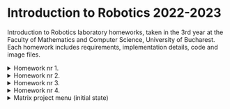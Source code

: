 # Introduction to Robotics 2022-2023
Introduction to Robotics laboratory homeworks, taken in the 3rd year at the Faculty of Mathematics and Computer Science, University of Bucharest. Each homework includes requirements, implementation details, code and image files.

<details>
   <summary> Homework nr 1. </summary>

Task Requirements:
Use a separat potentiometer in controlling each of the color of the RGB led (Red,Green and Blue).  The control must be done with digital electronics(aka you must read the value of the potentiometer with Arduino, and write a mapped value to each of the pins connected to the led.

Components:  RBG  LED  (1  minimum),  potentiometers  (3  minimum),resistors and wires (per logic)

   Picture of setup :
   
   
![rgbpot](https://user-images.githubusercontent.com/79654042/197527552-16f3c33b-eb0d-4cef-8011-cee6844fa21c.jpeg)

   [Video of the setup](https://youtu.be/0gd4UtJibwI)
   
 [Source code](https://github.com/ZahariaDiana132/Introduction-to-Robotics-2022---2023-/blob/584f794e456182e03eb7b9ce4ed742b3d89f9d83/Homework1code.ino)
</details>
<details>
<summary> Homework nr 2. </summary>

 
 Task Requirements: You will use 2 LEDs to represent the traffic lights for people (red and green) and 3 LEDs to represent the traffic lights for cars (red, yellow and green).See the states it needs to go through:
 The system has the following states:
 1.State 1 (default, reinstated after state 4 ends):  green light for cars,red  light  for  people,  no  sounds.   Duration:  indefinite,  changed  by pressing the button.
  
 2.State 2 (initiated by counting down 8 seconds after a button press):the  light  should  be  yellow  for  cars,  red  for  people  and  no  sounds.Duration:  3 seconds.
 
 3.State 3  (initiated after state 2 ends):  red for cars, green for people and a beeping sound from the buzzer at a constant interval. Duration:8 seconds.
 
 4.State 4 (initiated after state 3 ends):  red for cars,blinking green for people and a beeping sound from the buzzer,  at a constant interval,  faster than the beeping in state 3.  This state should last 4 seconds.

 Components: 5 LEDs, 1 button, 1 buzzer, resistors and wires (per logic)
 
   Picture of setup :
   
   
   
![trafficlightt](https://user-images.githubusercontent.com/79654042/198995790-7aebd79b-85f0-4575-9d53-df48ca259c8d.jpg)



   [Video of the setup](https://youtu.be/Hp1TCFuaUxA)
   
 [Source code](https://github.com/ZahariaDiana132/Introduction-to-Robotics-2022---2023-/blob/0c45ab3f3f20d6ce4297058e2fcf801eec1f93c9/trafficlightsZahariaDianaa.ino)

</details>
<details>
<summary> Homework nr 3. </summary>

 
 Task Requirements: 
 The system has to have the following states:
 <details>
 <summary> State  1 </summary> 
 (default,  but  also  initiated  after  a  button  press  in  State2):  Current  position  blinking.   Can  use  the  joystick  to  move  from one  position  to  neighbors.   Short  pressing  the  button  toggles  state2.  Long pressing the button in state 1 resets the entire display by turning all the segments OFF and moving the current position to the decimal point.
 </details>
 
 <details>
 <summary> State  2 </summary>
 (initiated  after  a  button  press  in  State  1):   The  current segment  stops  blinking,  adopting  the  state  of  the  segment  before selection (ON or OFF). Toggling the X (or Y, you chose) axis should change  the  segment  state  from  ON  to  OFF  or  from  OFF  to  ON. Clicking the joystick should save the segment state and exit back to state 1.
 </details>
 
 
 Components: 
 1  7-segment  display,  1  joystick,  resistors  and  wires  (per logic)
 
 Picture of setup :
 
 
 
 
 ![7digitDrawDia](https://user-images.githubusercontent.com/79654042/200570969-7841a23c-b425-4f34-bc52-572fd3135037.jpg)


 [Video of the setup](https://youtu.be/hj81Vb1BxJY)
   
 [Source code](https://github.com/ZahariaDiana132/Introduction-to-Robotics-2022---2023-/blob/2d9dfeab612dbe0fc8211f4fcba87e369f83afcd/7digitDrawDiana.ino)

</details>


<details>
<summary> Homework nr 4.</summary>

 
 Task Requirements: 
 The project consists in manipulating a 4-digit 7-segment display using a joystick. The joystick can be moved by the one axis in the first state to change the current display and by the other axis in the second state to change the display number. State is changed by short pressing the button. Long pressing in the first state causes a reset.

 Components:
 a  joystick,  a  4  digit  7-segment  display,  a  74hc595  shift register, rezistors
 
  Picture of setup:  
  ![c65f3949-cf6e-42a2-9256-8606f3732794](https://user-images.githubusercontent.com/79654042/202196622-148fced2-562a-46e9-9366-f315e8cc88a7.jpg)



  [Video of the setup]( https://youtu.be/DeK5w3XTYy0)
  
   
 [Source code](https://github.com/ZahariaDiana132/Introduction-to-Robotics-2022---2023-/blob/85ddd8878d859c4d130e21bd68423a77ec237036/4_7digitCountDiana.ino)

</details>


<details>
<summary> Matrix project menu (initial state) </summary>

 
Description : Intermediate state of the project. Game menu that contains necessary settings, an about, tells you how to play and so much more.
  (more details about the tasks, components in the final version)
   
   
   
  Picture of setup:  

![WhatsApp Image 2022-12-06 at 21 37 48](https://user-images.githubusercontent.com/79654042/206010543-5798eb6e-5cad-4386-9321-3de67e956d6f.jpeg)


  [Video of the setup initial](https://youtu.be/NFwmhA32Iqs)
  
  [Video of the setup modified](https://youtu.be/Li9PKt_7hw8)
  
 [Source code initial(in history) - 84% memory usage + modified 64% mem usage ](proiectmatricemeniu.ino)
 


</details>


